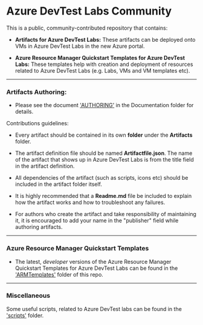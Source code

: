 # Azure DevTest Labs Community
This is a public, community-contributed repository that contains:
- **Artifacts for Azure DevTest Labs:** These artifacts can be deployed onto VMs in Azure DevTest Labs in the new Azure portal.

- **Azure Resource Manager Quickstart Templates for Azure DevTest Labs:** These templates help with creation and deployment of resources related to Azure DevTest Labs (e.g. Labs, VMs and VM templates etc).

---
### Artifacts Authoring:
- Please see the document ['AUTHORING'](Documentation/AUTHORING.md) in the Documentation folder for details.

Contributions guidelines:
- Every artifact should be contained in its own **folder** under the **Artifacts** folder.

- The artifact definition file should be named **Artifactfile.json**. The name of the artifact that shows up in Azure DevTest Labs is from the title field in the artifact definition.

- All dependencies of the artifact (such as scripts, icons etc) should be included in the artifact folder itself.

- It is highly recommended that a **Readme.md** file be included to explain how the artifact works and how to troubleshoot any failures.

- For authors who create the artifact and take responsibility of maintaining it, it is encouraged to add your name in the "publisher" field while authoring artifacts.   


---
### Azure Resource Manager Quickstart Templates
- The latest, *developer* versions of the Azure Resource Manager Quickstart Templates for Azure DevTest Labs can be found in the ['ARMTemplates'](ARMTemplates) folder of this repo.

---
### Miscellaneous

Some useful scripts, related to Azure DevTest labs can be found in the ['scripts'](../../tree/master/Scripts) folder.

